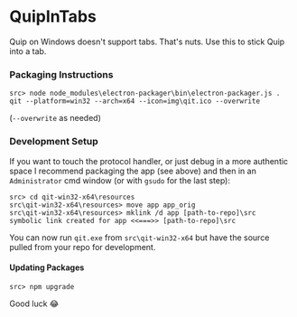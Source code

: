# QuipInTabs
Quip on Windows doesn't support tabs. That's nuts. Use this to stick Quip into a tab.

### Packaging Instructions

```
src> node node_modules\electron-packager\bin\electron-packager.js . qit --platform=win32 --arch=x64 --icon=img\qit.ico --overwrite
```

(`--overwrite` as needed)

### Development Setup

If you want to touch the protocol handler, or just debug in a more authentic space I recommend packaging the app (see above) and then in an `Administrator` cmd window (or with `gsudo` for the last step):

```
src> cd qit-win32-x64\resources
src\qit-win32-x64\resources> move app app_orig
src\qit-win32-x64\resources> mklink /d app [path-to-repo]\src
symbolic link created for app <<===>> [path-to-repo]\src
```

You can now run `qit.exe` from `src\qit-win32-x64` but have the source pulled from your repo for development.

#### Updating Packages

```
src> npm upgrade
```

Good luck 😂


